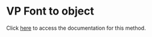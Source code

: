 <!---->
# VP Font to object

Click [here](https://developer.4d.com/docs/ViewPro/commands/vp-font-to-object) to access the documentation for this method.

